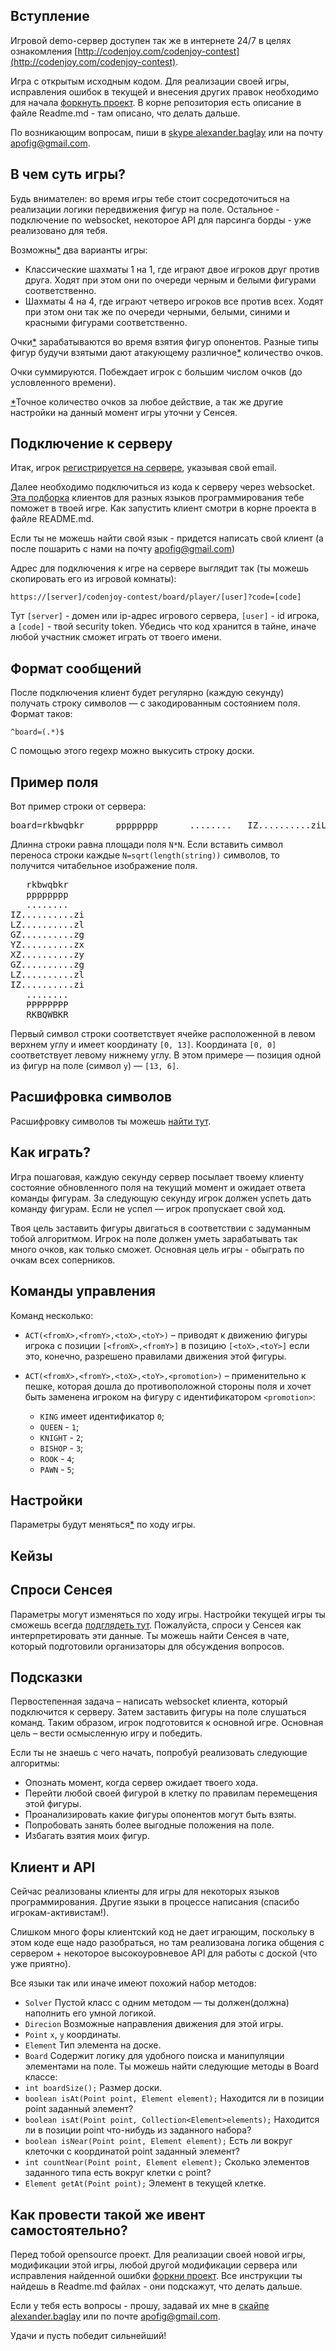 <meta charset="UTF-8">

## Вступление

Игровой demo-сервер доступен так же в интернете 24/7 в целях
ознакомления [http://codenjoy.com/codenjoy-contest](http://codenjoy.com/codenjoy-contest).

Игра с открытым исходным кодом. Для реализации своей игры, исправления
ошибок в текущей и внесения других правок необходимо для начала
[форкнуть проект](https://github.com/codenjoyme/codenjoy.git).
В корне репозитория есть описание в файле Readme.md - там описано, что делать дальше.

По возникающим вопросам, пиши в [skype alexander.baglay](skype:alexander.baglay)
или на почту [apofig@gmail.com](mailto:apofig@gmail.com).

## В чем суть игры?

Будь внимателен: во время игры тебе стоит сосредоточиться на реализации логики
передвижения фигур на поле. Остальное - подключение по websocket, некоторое
API для парсинга борды - уже реализовано для тебя.

Возможны[*](index.md#ask) два варианты игры:

* Классические шахматы 1 на 1, где играют двое игроков друг против 
  друга. Ходят при этом они по очереди черным и белыми фигурами соответственно. 
* Шахматы 4 на 4, где играют четверо игроков все против всех.
  Ходят при этом они так же по очереди черными, белыми, синими и красными фигурами 
  соответственно.   

Очки[*](index.md#ask) зарабатываются во время взятия фигур опонентов. 
Разные типы фигур будучи взятыми дают атакующему различное[*](index.md#ask) 
количество очков.

Очки суммируются. Побеждает игрок с большим числом очков (до условленного
времени).

[*](index.md#ask)Точное количество очков за любое действие, а так же другие
настройки на данный момент игры уточни у Сенсея.

## Подключение к серверу

Итак, игрок [регистрируется на сервере](../../../register?gameName=chess),
указывая свой email.

Далее необходимо подключиться из кода к серверу через websocket.
[Эта подборка](https://github.com/codenjoyme/codenjoy-clients.git)
клиентов для разных языков программирования тебе поможет в твоей игре.
Как запустить клиент смотри в корне проекта в файле README.md.

Если ты не можешь найти свой язык - придется написать свой клиент
(а после пошарить с нами на почту [apofig@gmail.com](mailto:apofig@gmail.com))

Адрес для подключения к игре на сервере выглядит так (ты можешь скопировать его
из игровой комнаты):

`https://[server]/codenjoy-contest/board/player/[user]?code=[code]`

Тут `[server]` - домен или ip-адрес игрового сервера, `[user]` - id игрока, a `[code]` -
твой security token. Убедись что код хранится в тайне, иначе любой участник
сможет играть от твоего имени.

## Формат сообщений

После подключения клиент будет регулярно (каждую секунду) получать строку
символов — с закодированным состоянием поля. Формат таков:

`^board=(.*)$`

C помощью этого regexp можно выкусить строку доски. 

## Пример поля

Вот пример строки от сервера:

<pre>board=rkbwqbkr      pppppppp      ........   IZ..........ziLZ..........zlGZ..........zgYZ..........zxXZ..........zyGZ..........zgLZ..........zlIZ..........zi   ........      PPPPPPPP      RKBQWBKR   </pre>

Длинна строки равна площади поля `N*N`. Если вставить символ 
переноса строки каждые `N=sqrt(length(string))` символов, то 
получится читабельное изображение поля.

<pre>   rkbwqbkr   
   pppppppp   
   ........   
IZ..........zi
LZ..........zl
GZ..........zg
YZ..........zx
XZ..........zy
GZ..........zg
LZ..........zl
IZ..........zi
   ........   
   PPPPPPPP   
   RKBQWBKR   </pre>

Первый символ строки соответствует ячейке расположенной в 
левом верхнем углу и имеет координату `[0, 13]`.
Координата `[0, 0]` соответствует левому нижнему углу.
В этом примере — позиция одной из фигур на поле (символ `y`) — `[13, 6]`.

## Расшифровка символов

Расшифровку символов ты можешь [найти тут](elements.md).

## Как играть?

Игра пошаговая, каждую секунду сервер посылает твоему клиенту 
состояние обновленного поля на текущий момент и ожидает ответа 
команды фигурам. За следующую секунду игрок должен успеть дать 
команду фигурам. Если не успел — игрок пропускает свой ход.

Твоя цель заставить фигуры двигаться в соответствии с задуманным тобой алгоритмом. 
Игрок на поле должен уметь зарабатывать так много очков, как только сможет.
Основная цель игры - обыграть по очкам всех соперников.

## Команды управления

Команд несколько:

* `ACT(<fromX>,<fromY>,<toX>,<toY>)` – приводят к движению фигуры игрока с позиции
  `[<fromX>,<fromY>]` в позицию `[<toX>,<toY>]` если это, конечно, разрешено правилами
  движения этой фигуры. 
* `ACT(<fromX>,<fromY>,<toX>,<toY>,<promotion>)` – применительно к пешке, которая 
  дошла до противоположной стороны поля и хочет быть заменена игроком на фигуру с 
  идентификатором `<promotion>`:
 
  - `KING` имеет идентификатор `0`;
  - `QUEEN` - `1`;
  - `KNIGHT` - `2`;
  - `BISHOP` - `3`;
  - `ROOK` - `4`;
  - `PAWN` - `5`;

## Настройки

Параметры будут меняться[*](index.md#ask) по ходу игры. 

## Кейзы

## <a id="ask"></a> Спроси Сенсея

Параметры могут изменяться по ходу игры. Настройки текущей игры
ты сможешь всегда [подглядеть тут](/codenjoy-contest/rest/settings/player).
Пожалуйста, спроси у Сенсея как интерпретировать эти данные. Ты можешь найти Сенсея
в чате, который подготовили организаторы для обсуждения вопросов.

## Подсказки

Первостепенная задача – написать websocket клиента, который подключится
к серверу. Затем заставить фигуры на поле слушаться команд.
Таким образом, игрок подготовится к основной игре.
Основная цель – вести осмысленную игру и победить.

Если ты не знаешь с чего начать, попробуй реализовать следующие алгоритмы:

* Опознать момент, когда сервер ожидает твоего хода.
* Перейти любой своей фигурой в клетку по правилам перемещения этой фигуры.
* Проанализировать какие фигуры опонентов могут быть взяты.
* Попробовать занять более выгодные положения на поле.
* Избагать взятия моих фигур.

## Клиент и API

Сейчас реализованы клиенты для игры для некоторых языков программирования. 
Другие языки в процессе написания (спасибо игрокам-активистам!). 

Слишком много форы клиентский код не дает играющим, поскольку в этом коде
еще надо разобраться, но там реализована логика общения с сервером +
некоторое высокоуровневое API для работы с доской (что уже приятно).

Все языки так или иначе имеют похожий набор методов:

* `Solver`
  Пустой класс с одним методом — ты должен(должна) наполнить его умной логикой.
* `Direcion`
  Возможные направления движения для этой игры.
* `Point`
  `x`, `y` координаты.
* `Element`
  Тип элемента на доске.
* `Board` 
  Содержит логику для удобного поиска и манипуляции элементами на поле.
  Ты можешь найти следующие методы в Board классе:
* `int boardSize();`
  Размер доски.
* `boolean isAt(Point point, Element element);`
  Находится ли в позиции point заданный элемент?
* `boolean isAt(Point point, Collection<Element>elements);`
  Находится ли в позиции point что-нибудь из заданного набора?
* `boolean isNear(Point point, Element element);`
  Есть ли вокруг клеточки с координатой point заданный элемент?
* `int countNear(Point point, Element element);`
  Сколько элементов заданного типа есть вокруг клетки с point?
* `Element getAt(Point point);`
  Элемент в текущей клетке.

## Как провести такой же ивент самостоятельно?

Перед тобой opensource проект. Для реализации своей новой игры, модификации этой игры, 
любой другой модификации сервера или исправления найденной ошибки 
[форкни проект](https://github.com/codenjoyme/codenjoy.git).
Все инструкции ты найдешь в Readme.md файлах - они подскажут, что делать дальше.

Если у тебя есть вопросы - прошу, задавай их мне 
в [скайпе alexander.baglay](skype:alexander.baglay)
или по почте [apofig@gmail.com](mailto:apofig@gmail.com).

Удачи и пусть победит сильнейший! 